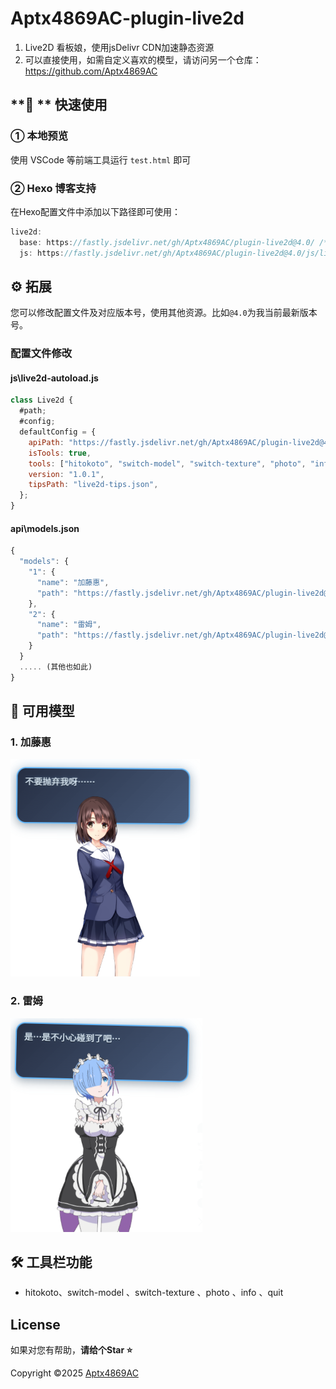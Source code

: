 # Aptx4869AC-plugin-live2d

1. Live2D 看板娘，使用jsDelivr CDN加速静态资源
2. 可以直接使用，如需自定义喜欢的模型，请访问另一个仓库：https://github.com/Aptx4869AC



## **🚀 ** 快速使用

### ① 本地预览

使用 VSCode 等前端工具运行 `test.html` 即可

### ② Hexo 博客支持

在Hexo配置文件中添加以下路径即可使用：

```javascript
live2d: 
  base: https://fastly.jsdelivr.net/gh/Aptx4869AC/plugin-live2d@4.0/ /* 版本号可能需要更改 */
  js: https://fastly.jsdelivr.net/gh/Aptx4869AC/plugin-live2d@4.0/js/live2d-autoload.js /* 版本号可能需要更改 */
```



## **⚙️** 拓展

您可以修改配置文件及对应版本号，使用其他资源。比如`@4.0`为我当前最新版本号。



### 配置文件修改

#### **js\live2d-autoload.js**

```javascript
class Live2d {
  #path;
  #config;
  defaultConfig = {
    apiPath: "https://fastly.jsdelivr.net/gh/Aptx4869AC/plugin-live2d@4.0/api/", /* 版本号更改 */
    isTools: true,
    tools: ["hitokoto", "switch-model", "switch-texture", "photo", "info", "quit"],
    version: "1.0.1",
    tipsPath: "live2d-tips.json",
  };
}
```

#### **api\models.json**

```javascript
{
  "models": {
    "1": {
      "name": "加藤惠",
      "path": "https://fastly.jsdelivr.net/gh/Aptx4869AC/plugin-live2d@4.0/myModel/加藤惠live2d/model/katou_01/katou_01.model.json" /* 版本号更改 */
    },
    "2": {
      "name": "雷姆", 
      "path": "https://fastly.jsdelivr.net/gh/Aptx4869AC/plugin-live2d@4.0/myModel/蕾姆live2d/model/rem/rem.json" /* 版本号更改 */
    }
  }
  ..... (其他也如此)
}
```





## 🎨 可用模型
### 1. 加藤惠
![image-20250705180313794](README.assets/image-20250705180313794.png)



### 2. 雷姆
![image-20250705180256312](README.assets/image-20250705180256312.png)









## 🛠️ 工具栏功能
- hitokoto、switch-model 、switch-texture 、photo 、info 、quit 



## License

如果对您有帮助，**请给个Star ⭐**

Copyright :copyright:2025 [Aptx4869AC](https://github.com/Aptx4869AC)

